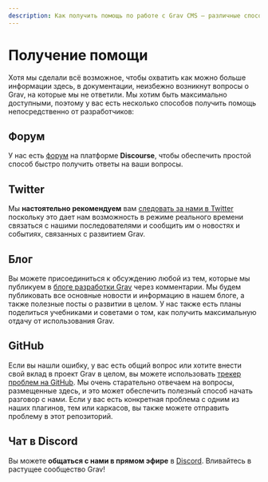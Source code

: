 ```yaml
---
description: Как получить помощь по работе с Grav CMS — различные способы связи с разработчиками и другими пользователями.
---
```


# Получение помощи

Хотя мы сделали всё возможное, чтобы охватить как можно больше информации здесь, в документации, неизбежно возникнут вопросы о Grav, на которые мы не ответили. Мы хотим быть максимально доступными, поэтому у вас есть несколько способов получить помощь непосредственно от разработчиков:

## Форум

У нас есть [форум](https://discourse.getgrav.org/) на платформе **Discourse**, чтобы обеспечить простой способ быстро получить ответы на ваши вопросы.

## Twitter

Мы **настоятельно рекомендуем** вам [следовать за нами в Twitter](https://twitter.com/getgrav) поскольку это дает нам возможность в режиме реального времени связаться с нашими последователями и сообщить им о новостях и событиях, связанных с развитием Grav.

## Блог

Вы можете присоединиться к обсуждению любой из тем, которые мы публикуем в [блоге разработки Grav](https://getgrav.org/blog) через комментарии. Мы будем публиковать все основные новости и информацию в нашем блоге, а также полезные посты о развитии в целом. У нас также есть планы поделиться учебниками и советами о том, как получить максимальную отдачу от использования Grav.

## GitHub

Если вы нашли ошибку, у вас есть общий вопрос или хотите внести свой вклад в проект Grav в целом, вы можете использовать [трекер проблем на GitHub](https://github.com/getgrav/grav/issues). Мы очень старательно отвечаем на вопросы, размещенные здесь, и это может обеспечить полезный способ начать разговор с нами. Если у вас есть конкретная проблема с одним из наших плагинов, тем или каркасов, вы также можете отправить проблему в этот репозиторий.

## Чат в Discord

Вы можете **общаться с нами в прямом эфире** в [Discord](https://chat.getgrav.org). Вливайтесь в растущее сообщество Grav!
